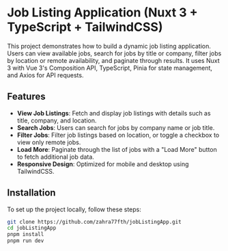# Job Listing Application (Nuxt 3 + TypeScript + TailwindCSS)

This project demonstrates how to build a dynamic job listing application. Users can view available jobs, search for jobs by title or company, filter jobs by location or remote availability, and paginate through results. It uses Nuxt 3 with Vue 3's Composition API, TypeScript, Pinia for state management, and Axios for API requests.

## Features

- **View Job Listings**: Fetch and display job listings with details such as title, company, and location.
- **Search Jobs**: Users can search for jobs by company name or job title.
- **Filter Jobs**: Filter job listings based on location, or toggle a checkbox to view only remote jobs.
- **Load More**: Paginate through the list of jobs with a "Load More" button to fetch additional job data.
- **Responsive Design**: Optimized for mobile and desktop using TailwindCSS.

## Installation

To set up the project locally, follow these steps:

```bash
git clone https://github.com/zahra77fth/jobListingApp.git
cd jobListingApp
pnpm install
pnpm run dev
